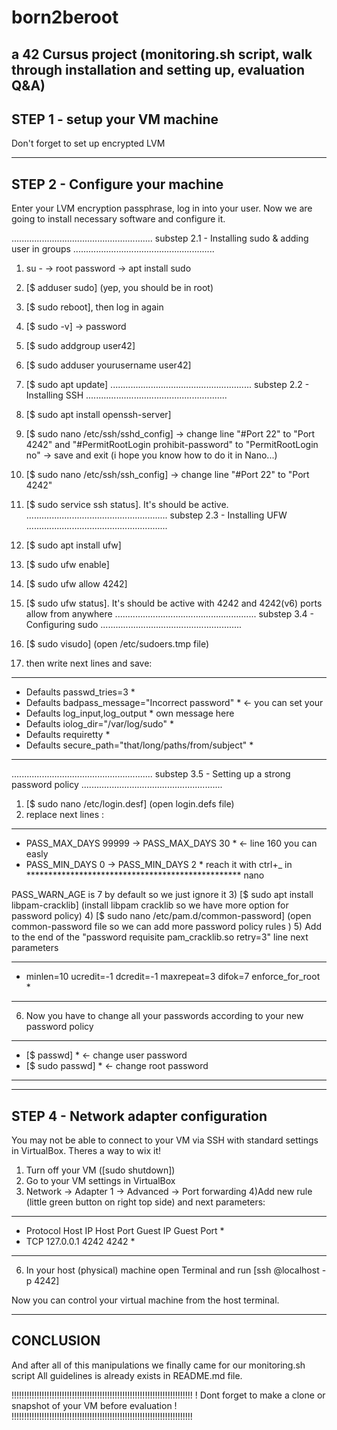 # born2beroot
a 42 Cursus project (monitoring.sh script, walk through installation and setting up, evaluation Q&amp;A)
--------------------------------------------------------------------------------
STEP 1 - setup your VM machine
--------------------------------------------------------------------------------
Don't forget to set up encrypted LVM

--------------------------------------------------------------------------------
STEP 2 - Configure your machine
--------------------------------------------------------------------------------

Enter your LVM encryption passphrase, log in into your user.
Now we are going to install necessary software and configure it.

........................................................
substep 2.1 - Installing sudo & adding user in groups
........................................................

1) su - -> root password -> apt install sudo
2) [$ adduser <yourusername> sudo] (yep, you should be in root)
3) [$ sudo reboot], then log in again
4) [$ sudo -v] -> password
5) [$ sudo addgroup user42]
6) [$ sudo adduser yourusername user42]
7) [$ sudo apt update]
........................................................
substep 2.2 - Installing SSH
........................................................

1) [$ sudo apt install openssh-server]
2) [$ sudo nano /etc/ssh/sshd_config] -> change line "#Port 22" to "Port 4242" and
"#PermitRootLogin prohibit-password" to "PermitRootLogin no" -> save and exit
(i hope you know how to do it in Nano...)
3) [$ sudo nano /etc/ssh/ssh_config] -> change line "#Port 22" to "Port 4242"
4) [$ sudo service ssh status]. It's should be active.
........................................................
substep 2.3 - Installing UFW
........................................................

1) [$ sudo apt install ufw]
2) [$ sudo ufw enable]
3) [$ sudo ufw allow 4242]
4) [$ sudo ufw status]. It's should be active with 4242 and 4242(v6) ports allow
from anywhere
........................................................
substep 3.4 - Configuring sudo
........................................................

1) [$ sudo visudo] (open  /etc/sudoers.tmp file)
2) then write next lines and save:
  
  ************************************************************
  * Defaults      passwd_tries=3                             *
  * Defaults      badpass_message="Incorrect password"       * <- you can set your
  * Defaults      log_input,log_output                       *    own message here
  * Defaults      iolog_dir="/var/log/sudo"                  *
  * Defaults      requiretty                                 *
  * Defaults      secure_path="that/long/paths/from/subject" *
  ************************************************************
                                                                  
........................................................
substep 3.5 - Setting up a strong password policy
........................................................
                                                                  
1) [$ sudo nano /etc/login.desf] (open login.defs file)
2) replace next lines :
                                                                  
*************************************************
* PASS_MAX_DAYS    99999 -> PASS_MAX_DAYS    30 * <- line 160 you can easly
* PASS_MIN_DAYS    0     -> PASS_MIN_DAYS    2  *    reach it with ctrl+_ in
*************************************************    nano
  
PASS_WARN_AGE is 7 by default so we just ignore it 
3) [$ sudo apt install libpam-cracklib] (install libpam cracklib so we have more option for password policy)
4) [$ sudo nano /etc/pam.d/common-password] (open common-password file so we can add more password policy rules )
5) Add to the end of the "password requisite pam_cracklib.so retry=3" line next
   parameters

  ****************************************************************************************
  * minlen=10 ucredit=-1 dcredit=-1 maxrepeat=3 difok=7 enforce_for_root *
  ****************************************************************************************
  
6) Now you have to change all your passwords according to your new password
    policy
*******************
* [$ passwd]      * <- change user password
* [$ sudo passwd] * <- change root password
*******************

--------------------------------------------------------------------------------
STEP 4 - Network adapter configuration
--------------------------------------------------------------------------------

You may not be able to connect to your VM via SSH with standard settings in
VirtualBox. Theres a way to wix it!

1) Turn off your VM ([sudo shutdown])
2) Go to your VM settings in VirtualBox
3) Network -> Adapter 1 -> Advanced -> Port forwarding
4)Add new rule (little green button on right top side) and next parameters:

**************************************************************************
* Protocol       Host IP       Host Port       Guest IP       Guest Port *
* TCP            127.0.0.1     4242                           4242       *
**************************************************************************
6) In your host (physical) machine open Terminal and run
[ssh <vmusername>@localhost -p 4242]

Now you can control your virtual machine from the host terminal.

--------------------------------------------------------------------------------
CONCLUSION
--------------------------------------------------------------------------------

And after all of this manipulations we finally came for our monitoring.sh script
All guidelines is already exists in README.md file.

!!!!!!!!!!!!!!!!!!!!!!!!!!!!!!!!!!!!!!!!!!!!!!!!!!!!!!!!!!!!!!!!!!!!!!!!
! Dont forget to make a clone or snapshot of your VM before evaluation !
!!!!!!!!!!!!!!!!!!!!!!!!!!!!!!!!!!!!!!!!!!!!!!!!!!!!!!!!!!!!!!!!!!!!!!!!
